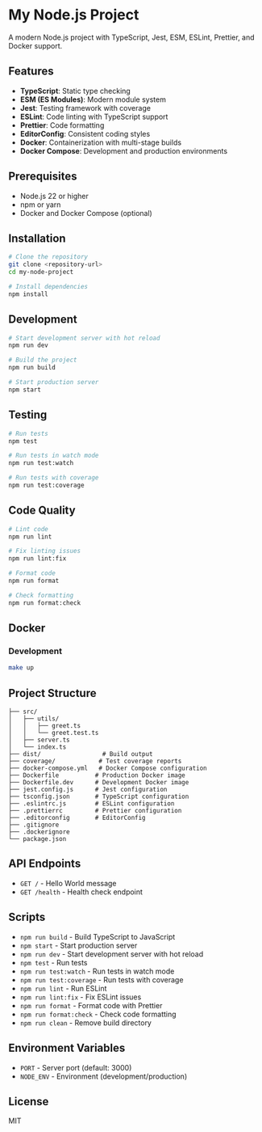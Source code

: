 # My Node.js Project

A modern Node.js project with TypeScript, Jest, ESM, ESLint, Prettier, and Docker support.

## Features

- **TypeScript**: Static type checking
- **ESM (ES Modules)**: Modern module system
- **Jest**: Testing framework with coverage
- **ESLint**: Code linting with TypeScript support
- **Prettier**: Code formatting
- **EditorConfig**: Consistent coding styles
- **Docker**: Containerization with multi-stage builds
- **Docker Compose**: Development and production environments

## Prerequisites

- Node.js 22 or higher
- npm or yarn
- Docker and Docker Compose (optional)

## Installation

```bash
# Clone the repository
git clone <repository-url>
cd my-node-project

# Install dependencies
npm install
```

## Development

```bash
# Start development server with hot reload
npm run dev

# Build the project
npm run build

# Start production server
npm start
```

## Testing

```bash
# Run tests
npm test

# Run tests in watch mode
npm run test:watch

# Run tests with coverage
npm run test:coverage
```

## Code Quality

```bash
# Lint code
npm run lint

# Fix linting issues
npm run lint:fix

# Format code
npm run format

# Check formatting
npm run format:check
```

## Docker

### Development

```bash
make up
```

## Project Structure

```
├── src/
│   ├── utils/
│   │   ├── greet.ts
│   │   └── greet.test.ts
│   ├── server.ts
│   └── index.ts
├── dist/                 # Build output
├── coverage/            # Test coverage reports
├── docker-compose.yml   # Docker Compose configuration
├── Dockerfile          # Production Docker image
├── Dockerfile.dev      # Development Docker image
├── jest.config.js      # Jest configuration
├── tsconfig.json       # TypeScript configuration
├── .eslintrc.js        # ESLint configuration
├── .prettierrc         # Prettier configuration
├── .editorconfig       # EditorConfig
├── .gitignore
├── .dockerignore
└── package.json
```

## API Endpoints

- `GET /` - Hello World message
- `GET /health` - Health check endpoint

## Scripts

- `npm run build` - Build TypeScript to JavaScript
- `npm start` - Start production server
- `npm run dev` - Start development server with hot reload
- `npm test` - Run tests
- `npm run test:watch` - Run tests in watch mode
- `npm run test:coverage` - Run tests with coverage
- `npm run lint` - Run ESLint
- `npm run lint:fix` - Fix ESLint issues
- `npm run format` - Format code with Prettier
- `npm run format:check` - Check code formatting
- `npm run clean` - Remove build directory

## Environment Variables

- `PORT` - Server port (default: 3000)
- `NODE_ENV` - Environment (development/production)

## License

MIT
